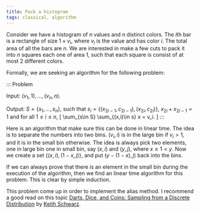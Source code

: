 ```yaml
---
title: Pack a histogram
tags: classical, algorithm
---
```

 
Consider we have a histogram of $n$ values and $n$ distinct colors. The $i$th bar is a rectangle of size $1\times v_i$, where $v_i$ is the value and has color $i$. The total area of all the bars are $n$. We are interested in make a few cuts to pack it into $n$ squares each one of area $1$, such that each square is consist of at most $2$ different colors.

Formally, we are seeking an algorithm for the following problem:

::: Problem

  Input: $(v_1,1),\ldots,(v_n,n)$.

  Output: $S=\{s_1,\ldots,s_n\}$, such that $s_i = \{(x_{2i-1},c_{2i-1}),(x_{2i},c_{2i})\}$, $x_{2i}+x_{2i-1}=1$ and for all $1 \leq i\leq n$, 
  \[
  \sum_{s\in S} \sum_{(x,i)\in s} x = v_i.
  \]
:::

Here is an algorithm that make sure this can be done in linear time. The idea is to separate the numbers into two bins. $(v_i,i)$ is in the large bin if $v_i > 1$, and it is in the small bin otherwise. 
The idea is always pick two elements, one in large bin one in small bin, say $(x,i)$ and $(y,j)$, where $x\leq 1< y$. Now we create a set $\{(x,i),(1-x,j)\}$, and put $(y-(1-x),j)$ back into the bins. 

If we can always prove that there is an element in the small bin during the execution of the algorithm, then we find an linear time algorithm for this problem. This is clear by simple induction.

This problem come up in order to implement the alias method. I recommend a good read on this topic [Darts, Dice, and Coins: Sampling from a Discrete Distribution](http://www.keithschwarz.com/darts-dice-coins/) by [Keith Schwarz](http://www.keithschwarz.com).
